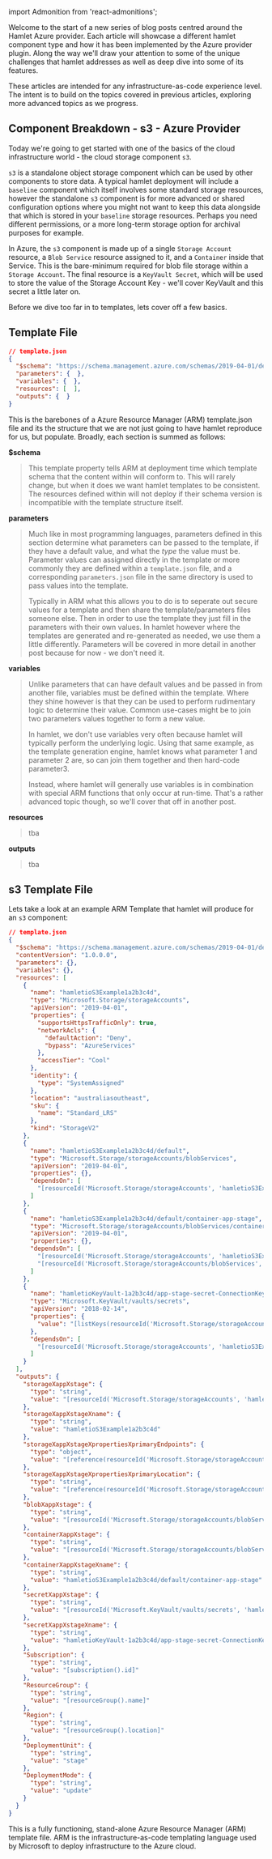 ---
---
import Admonition from 'react-admonitions';

Welcome to the start of a new series of blog posts centred around the Hamlet Azure provider. Each article will showcase a different hamlet component type and how it has been implemented by the Azure provider plugin. Along the way we'll draw your attention to some of the unique challenges that hamlet addresses as well as deep dive into some of its features. 

These articles are intended for any infrastructure-as-code experience level. The intent is to build on the topics covered in previous articles, exploring more advanced topics as we progress.

## Component Breakdown - s3 - Azure Provider

Today we're going to get started with one of the basics of the cloud infrastructure world - the cloud storage component `s3`.

`s3` is a standalone object storage component which can be used by other components to store data. A typical hamlet deployment will include a `baseline` component which itself involves some standard storage resources, however the standalone `s3` component is for more advanced or shared configuration options where you might not want to keep this data alongside that which is stored in your `baseline` storage resources. Perhaps you need different permissions, or a more long-term storage option for archival purposes for example.

In Azure, the `s3` component is made up of a single `Storage Account` resource, a `Blob Service` resource assigned to it, and a `Container` inside that Service. This is the bare-minimum required for blob file storage within a `Storage Account`. The final resource is a `KeyVault Secret`, which will be used to store the value of the Storage Account Key - we'll cover KeyVault and this secret a little later on.

Before we dive too far in to templates, lets cover off a few basics.

## Template File

```json
// template.json
{
  "$schema": "https://schema.management.azure.com/schemas/2019-04-01/deploymentTemplate.json#",
  "parameters": {  },
  "variables": {  },
  "resources": [  ],
  "outputs": {  }
}
```

This is the barebones of a Azure Resource Manager (ARM) template.json file and its the structure that we are not just going to have hamlet reproduce for us, but populate. Broadly, each section is summed as follows:

**$schema**
> This template property tells ARM at deployment time which template schema that the content within will conform to. This will rarely change, but when it does we want hamlet templates to be consistent. The resources defined within will not deploy if their schema version is incompatible with the template structure itself.

**parameters**
> Much like in most programming languages, parameters defined in this section determine what parameters can be passed to the template, if they have a default value, and what the *type* the value must be. Parameter values can assigned directly in the template or more commonly they are defined within a `template.json` file, and a corresponding `parameters.json` file in the same directory is used to pass values into the template. 
>
>Typically in ARM what this allows you to do is to seperate out secure values for a template and then share the template/parameters files someone else. Then in order to use the template they just fill in the parameters with their own values. In hamlet however where the templates are generated and re-generated as needed, we use them a little differently. Parameters will be covered in more detail in another post because for now - we don't need it.

**variables**
>Unlike parameters that can have default values and be passed in from another file, variables must be defined within the template. Where they shine however is that they can be used to perform rudimentary logic to determine their value. Common use-cases might be to join two parameters values together to form a new value. 
>
>In hamlet, we don't use variables very often because hamlet will typically perform the underlying logic. Using that same example, as the template generation engine, hamlet knows what parameter 1 and parameter 2 are, so can join them together and then hard-code parameter3.
>
>Instead, where hamlet will generally use variables is in combination with special ARM functions that only occur at run-time. That's a rather advanced topic though, so we'll cover that off in another post.

**resources**
>tba

**outputs**
>tba

## s3 Template File

Lets take a look at an example ARM Template that hamlet will produce for an `s3` component:

```json
// template.json
{
  "$schema": "https://schema.management.azure.com/schemas/2019-04-01/deploymentTemplate.json#",
  "contentVersion": "1.0.0.0",
  "parameters": {},
  "variables": {},
  "resources": [
    {
      "name": "hamletioS3Example1a2b3c4d",
      "type": "Microsoft.Storage/storageAccounts",
      "apiVersion": "2019-04-01",
      "properties": {
        "supportsHttpsTrafficOnly": true,
        "networkAcls": {
          "defaultAction": "Deny",
          "bypass": "AzureServices"
        },
        "accessTier": "Cool"
      },
      "identity": {
        "type": "SystemAssigned"
      },
      "location": "australiasoutheast",
      "sku": {
        "name": "Standard_LRS"
      },
      "kind": "StorageV2"
    },
    {
      "name": "hamletioS3Example1a2b3c4d/default",
      "type": "Microsoft.Storage/storageAccounts/blobServices",
      "apiVersion": "2019-04-01",
      "properties": {},
      "dependsOn": [
        "[resourceId('Microsoft.Storage/storageAccounts', 'hamletioS3Example1a2b3c4d')]"
      ]
    },
    {
      "name": "hamletioS3Example1a2b3c4d/default/container-app-stage",
      "type": "Microsoft.Storage/storageAccounts/blobServices/containers",
      "apiVersion": "2019-04-01",
      "properties": {},
      "dependsOn": [
        "[resourceId('Microsoft.Storage/storageAccounts', 'hamletioS3Example1a2b3c4d')]",
        "[resourceId('Microsoft.Storage/storageAccounts/blobServices', 'hamletioS3Example1a2b3c4d', 'default')]"
      ]
    },
    {
      "name": "hamletioKeyVault-1a2b3c4d/app-stage-secret-ConnectionKey",
      "type": "Microsoft.KeyVault/vaults/secrets",
      "apiVersion": "2018-02-14",
      "properties": {
        "value": "[listKeys(resourceId('Microsoft.Storage/storageAccounts', 'hamletioS3Example1a2b3c4d'), '2019-04-01').keys[0].value]"
      },
      "dependsOn": [
        "[resourceId('Microsoft.Storage/storageAccounts', 'hamletioS3Example1a2b3c4d')]"
      ]
    }
  ],
  "outputs": {
    "storageXappXstage": {
      "type": "string",
      "value": "[resourceId('Microsoft.Storage/storageAccounts', 'hamletioS3Example1a2b3c4d')]"
    },
    "storageXappXstageXname": {
      "type": "string",
      "value": "hamletioS3Example1a2b3c4d"
    },
    "storageXappXstageXpropertiesXprimaryEndpoints": {
      "type": "object",
      "value": "[reference(resourceId('Microsoft.Storage/storageAccounts', 'hamletioS3Example1a2b3c4d'), '2019-04-01', 'Full').properties.primaryEndpoints]"
    },
    "storageXappXstageXpropertiesXprimaryLocation": {
      "type": "string",
      "value": "[reference(resourceId('Microsoft.Storage/storageAccounts', 'hamletioS3Example1a2b3c4d'), '2019-04-01', 'Full').properties.primaryLocation]"
    },
    "blobXappXstage": {
      "type": "string",
      "value": "[resourceId('Microsoft.Storage/storageAccounts/blobServices', 'hamletioS3Example1a2b3c4d', 'default')]"
    },
    "containerXappXstage": {
      "type": "string",
      "value": "[resourceId('Microsoft.Storage/storageAccounts/blobServices/containers', 'hamletioS3Example1a2b3c4d', 'default', 'container-app-stage')]"
    },
    "containerXappXstageXname": {
      "type": "string",
      "value": "hamletioS3Example1a2b3c4d/default/container-app-stage"
    },
    "secretXappXstage": {
      "type": "string",
      "value": "[resourceId('Microsoft.KeyVault/vaults/secrets', 'hamletioKeyVault-1a2b3c4d', 'app-stage-secret-ConnectionKey')]"
    },
    "secretXappXstageXname": {
      "type": "string",
      "value": "hamletioKeyVault-1a2b3c4d/app-stage-secret-ConnectionKey"
    },
    "Subscription": {
      "type": "string",
      "value": "[subscription().id]"
    },
    "ResourceGroup": {
      "type": "string",
      "value": "[resourceGroup().name]"
    },
    "Region": {
      "type": "string",
      "value": "[resourceGroup().location]"
    },
    "DeploymentUnit": {
      "type": "string",
      "value": "stage"
    },
    "DeploymentMode": {
      "type": "string",
      "value": "update"
    }
  }
}
```

This is a fully functioning, stand-alone Azure Resource Manager (ARM) template file. ARM is the infrastructure-as-code templating language used by Microsoft to deploy infrastructure to the Azure cloud. 